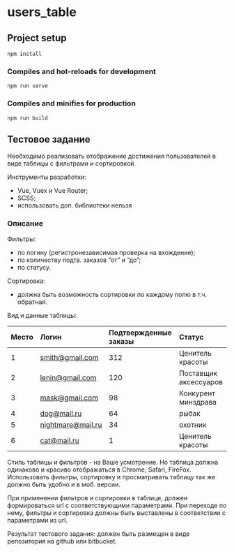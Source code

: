 # users_table

## Project setup
```
npm install
```

### Compiles and hot-reloads for development
```
npm run serve
```

### Compiles and minifies for production
```
npm run build
```

## Тестовое задание

Необходимо реализовать отображение достижения пользователей в виде таблицы с фильтрами и сортировкой.


Инструменты разработки:
* Vue, Vuex и Vue Router;
* SCSS;
* использовать доп. библиотеки нельзя

### Описание

Фильтры:
* по логину (регистронезависимая проверка на вхождение);
* по количеству подтв. заказов “от” и “до”;
* по статусу.

Сортировка:
* должна быть возможность сортировки по каждому полю в т.ч. обратная.

Вид и данные таблицы:

| Место        | Логин             | Подтвержденные заказы  | Статус                |
| :----------- |:------------------| :----------------------| :---------------------|
| 1            | smith@gmail.com   |   312                  | Ценитель красоты      |
| 2            | lenin@gmail.com   |   120                  | Поставщик аксессуаров |
| 3            | mask@gmail.com    |   98                   | Конкурент минздрава   |
| 4            | dog@mail.ru       |   64                   | рыбак                 |
| 5            | nightmare@mail.ru |   34                   | охотник               |
| 6            | cat@mail.ru       |   1                    | Ценитель красоты      |

Стиль таблицы и фильтров - на Ваше усмотрение. Но таблица должна одинаково и красиво отображаться в Chrome, Safari, FireFox. Использовать фильтры, сортировку и просматривать таблицу так же должно быть удобно и в моб. версии.

При применении фильтров и сортировки в таблице, должен формироваться url с соответствующими параметрами. При переходе по нему, фильтры и сортировка должны быть выставлены в соответствии с параметрами из url.

Результат тестового задания: должен быть размещен в виде репозитория на github или bitbucket.
